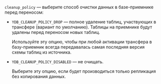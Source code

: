 `cleanup_policy` — выберите способ очистки данных в базе-приемнике перед переносом:

* `YDB_CLEANUP_POLICY_DROP` — полное удаление таблиц, участвующих в трансфере (вариант по умолчанию). Таблицы на приемнике будут удалены перед переносом новых таблиц.

  Используйте эту опцию, чтобы при любой активации трансфера в базу-приемник всегда передавалась самая последняя версия схемы таблиц из источника.

* `YDB_CLEANUP_POLICY_DISABLED` — не очищать.

  Выберите эту опцию, если будет производиться только репликация без копирования данных.
